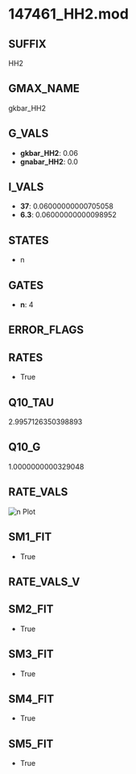 # 147461_HH2.mod

## SUFFIX

HH2

## GMAX_NAME

gkbar_HH2

## G_VALS

- **gkbar_HH2**: 0.06
- **gnabar_HH2**: 0.0

## I_VALS

- **37**: 0.06000000000705058
- **6.3**: 0.06000000000098952

## STATES

- n

## GATES

- **n**: 4

## ERROR_FLAGS


## RATES

- True

## Q10_TAU

2.9957126350398893

## Q10_G

1.0000000000329048

## RATE_VALS

![n Plot](/Users/pbozelos/Dropbox/icg-Chai-Panos/supermodels/output_markdown_files/K/147461_HH2.mod/images/n.png)

## SM1_FIT

- True

## RATE_VALS_V

## SM2_FIT

- True

## SM3_FIT

- True

## SM4_FIT

- True

## SM5_FIT

- True


